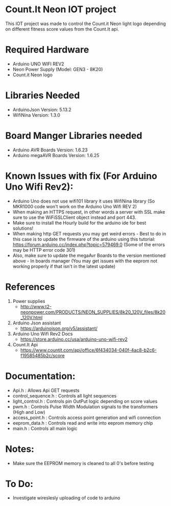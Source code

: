 # Count.It Neon IOT project

This IOT project was made to control the Count.it Neon light logo depending on different fitness score values from the Count.It api.

# Required Hardware

* Arduino UNO WIFI REV2
* Neon Power Supply (Model: GEN3 - 8K20)
* Count.it Neon logo

# Libraries Needed

* ArduinoJson Version: 5.13.2
* WifiNina Version: 1.3.0

# Board Manger Libraries needed

* Arduino AVR Boards Version: 1.6.23
* Arduino megaAVR Boards Version: 1.6.25

# Known Issues with fix (For Arduino Uno Wifi Rev2):

* Arduino Uno does not use wifi101 library it uses WifiNina library (So MKR1000 code won't work on the Arduino Uno Wifi REV 2)
* When making an HTTPS request, in other words a server with SSL make sure to use the WiFiSSLClient object instead and port 443.
* Make sure to install the Hourly build for the arduino ide for best solutions!
* When making http GET requests you may get weird errors - Best to do in this case is to update the firmware of the arduino using this tutorial: https://forum.arduino.cc/index.php?topic=579469.0 (Some of the errors may be HTTP error code 301)
* Also, make sure to update the megaAvr Boards to the version mentioned above - In boards manager (You may get issues with the eeprom not working properly if that isn't in the latest update)

# References

1. Power supplies
	* http://www.t2-neonpower.com/PRODUCTS/NEON_SUPPLIES/8k20_120V_files/8k20_120V.html
2. Arduino Json assistant
	* https://arduinojson.org/v5/assistant/
3. Arduino Uno Wifi Rev2 Docs
	* https://store.arduino.cc/usa/arduino-uno-wifi-rev2
4. Count.It Api
	* https://www.countit.com/api/office/6f434034-040f-4ac8-b2c6-f19585485b2c/score

# Documentation:

* Api.h : Allows Api GET requests
* control_sequence.h : Controls all light sequences
* light_control.h : Controls pin OutPut logic depending on score values
* pwm.h : Controls Pulse Width Modulation signals to the transformers (High and Low)
* access_point.h : Controls access point generation and wifi connection
* eeprom_data.h : Controls read and write into eeprom memory chip
* main.h : Controls all main logic

# Notes:

* Make sure the EEPROM memory is cleaned to all 0's before testing

# To Do:

* Investigate wireslesly uploading of code to arduino

